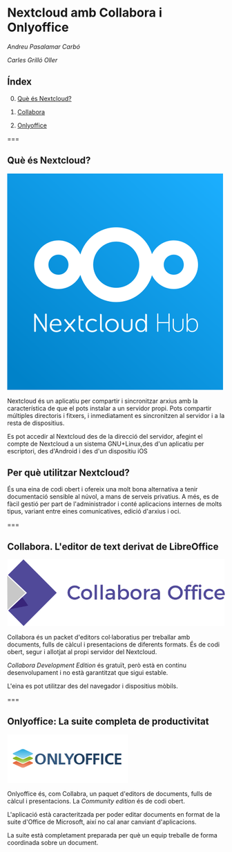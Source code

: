 # Nextcloud amb Collabora i Onlyoffice

*Andreu Pasalamar Carbó*

*Carles Grilló Oller*

## Índex

0. [Què és Nextcloud?](#quees)

0. [Collabora](#colla)

0. [Onlyoffice](#only)

===
## Què és Nextcloud?<span id="quees"/>

![](imatges/Nextcloud.png)

Nextcloud és un aplicatiu per compartir i sincronitzar arxius amb la
característica de que el pots instalar a un servidor propi. Pots compartir múltiples
directoris i fitxers, i inmediatament es sincronitzen al servidor i a la resta de dispositius.

Es pot accedir al Nextcloud des de la direcció del servidor, afegint el compte de Nextcloud a
un sistema GNU+Linux,des d'un aplicatiu per escriptori, des d'Android i des d'un dispositiu iOS

## Per què utilitzar Nextcloud?

És una eina de codi obert i ofereix una molt bona alternativa a tenir documentació sensible al núvol,
a mans de serveis privatius. A més, es de fàcil gestió per part de l'administrador i conté aplicacions
internes de molts tipus, variant entre eines comunicatives, edició d'arxius i oci.

===

## Collabora. L'editor de text derivat de LibreOffice<span id="colla"/>

![](imatges/collabora-office-logo.png)

Collabora és un packet d'editors col·laboratius per treballar amb documents, fulls de càlcul i
presentacions de diferents formats. És de codi obert, segur i allotjat al propi servidor del Nextcloud.

*Collabora Development Edition* és gratuït, però està en continu desenvolupament i no està garantitzat
que sigui estable.

L'eina es pot utilitzar des del navegador i dispositius mòbils.

===

## Onlyoffice: La suite completa de productivitat<span id="only"/>

![](imatges/onlyoffice-logo.png)

Onlyoffice és, com Collabra, un paquet d'editors de documents, fulls de càlcul i presentacions. La
*Community edition* és de codi obert. 

L'aplicació està caracteritzada per poder editar documents en format de la suite d'Office de Microsoft,
així no cal anar canviant d'aplicacions. 

La suite està completament preparada per què un equip treballe de forma coordinada sobre un document.


